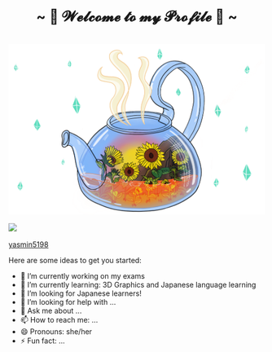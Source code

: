 <body>
<h1 align="center">~ 🌱 𝓦𝓮𝓵𝓬𝓸𝓶𝓮 𝓽𝓸 𝓶𝔂 𝓟𝓻𝓸𝓯𝓲𝓵𝓮 🌱 ~</h1>
<br>
<div align="center">
<img src="https://github.com/YasminAwad/YasminAwad/blob/main/imgs/IMG_2528.PNG" width="550" />
</div>
</body>

<img src="https://img.icons8.com/dusk/64/000000/instagram.png" width="20px"> <p> [yasmin5198](https://www.instagram.com/yasmin5198/) </p>

Here are some ideas to get you started:

- 🔭 I’m currently working on my exams
- 🌱 I’m currently learning: 3D Graphics and Japanese language learning
- 👯 I’m looking for Japanese learners!
- 🤔 I’m looking for help with ...
- 💬 Ask me about ...
- 📫 How to reach me: ...
- 😄 Pronouns: she/her
- ⚡ Fun fact: ...
